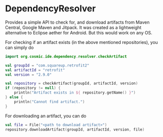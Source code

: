 # DependencyResolver

Provides a simple API to check for, and download artifacts from Maven Central, Google Maven and Jitpack.
It was created as a lightweight alternative to Eclipse aether for Android. But this would work on any OS.

For checking if an artifact exists (in the above mentioned repositories), you can simply do
```kt
import org.cosmic.ide.dependency.resolver.checkArtifact

val groupId = "com.squareup.retrofit2"
val artifactId = "retrofit"
val version = "2.9.0"

val repository = checkArtifact(groupId, artifactId, version)
if (repository != null) {
    println("Artifact exists in ${ repository.getName() }")
} else {
    println("Cannot find artifact.")
}
```

For downloading an artifact, you can do
```kt
val file = File("<path to download artifact>")
repository.downloadArtifact(groupId, artifactId, version, file)
```
